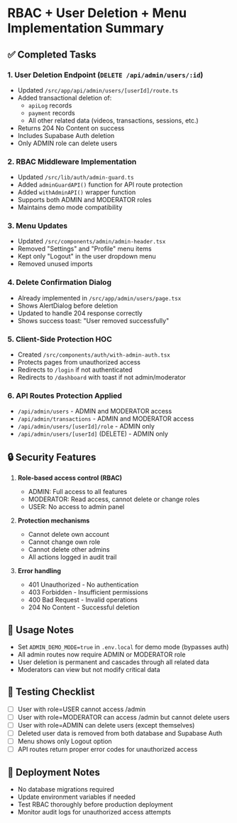 # RBAC + User Deletion + Menu Implementation Summary

## ✅ Completed Tasks

### 1. **User Deletion Endpoint** (`DELETE /api/admin/users/:id`)
- Updated `/src/app/api/admin/users/[userId]/route.ts`
- Added transactional deletion of:
  - `apiLog` records
  - `payment` records
  - All other related data (videos, transactions, sessions, etc.)
- Returns 204 No Content on success
- Includes Supabase Auth deletion
- Only ADMIN role can delete users

### 2. **RBAC Middleware Implementation**
- Updated `/src/lib/auth/admin-guard.ts`
- Added `adminGuardAPI()` function for API route protection
- Added `withAdminAPI()` wrapper function
- Supports both ADMIN and MODERATOR roles
- Maintains demo mode compatibility

### 3. **Menu Updates**
- Updated `/src/components/admin/admin-header.tsx`
- Removed "Settings" and "Profile" menu items
- Kept only "Logout" in the user dropdown menu
- Removed unused imports

### 4. **Delete Confirmation Dialog**
- Already implemented in `/src/app/admin/users/page.tsx`
- Shows AlertDialog before deletion
- Updated to handle 204 response correctly
- Shows success toast: "User removed successfully"

### 5. **Client-Side Protection HOC**
- Created `/src/components/auth/with-admin-auth.tsx`
- Protects pages from unauthorized access
- Redirects to `/login` if not authenticated
- Redirects to `/dashboard` with toast if not admin/moderator

### 6. **API Routes Protection Applied**
- `/api/admin/users` - ADMIN and MODERATOR access
- `/api/admin/transactions` - ADMIN and MODERATOR access
- `/api/admin/users/[userId]/role` - ADMIN only
- `/api/admin/users/[userId]` (DELETE) - ADMIN only

## 🔒 Security Features

1. **Role-based access control (RBAC)**
   - ADMIN: Full access to all features
   - MODERATOR: Read access, cannot delete or change roles
   - USER: No access to admin panel

2. **Protection mechanisms**
   - Cannot delete own account
   - Cannot change own role
   - Cannot delete other admins
   - All actions logged in audit trail

3. **Error handling**
   - 401 Unauthorized - No authentication
   - 403 Forbidden - Insufficient permissions
   - 400 Bad Request - Invalid operations
   - 204 No Content - Successful deletion

## 📝 Usage Notes

- Set `ADMIN_DEMO_MODE=true` in `.env.local` for demo mode (bypasses auth)
- All admin routes now require ADMIN or MODERATOR role
- User deletion is permanent and cascades through all related data
- Moderators can view but not modify critical data

## 🧪 Testing Checklist

- [ ] User with role=USER cannot access /admin
- [ ] User with role=MODERATOR can access /admin but cannot delete users
- [ ] User with role=ADMIN can delete users (except themselves)
- [ ] Deleted user data is removed from both database and Supabase Auth
- [ ] Menu shows only Logout option
- [ ] API routes return proper error codes for unauthorized access

## 🚀 Deployment Notes

- No database migrations required
- Update environment variables if needed
- Test RBAC thoroughly before production deployment
- Monitor audit logs for unauthorized access attempts